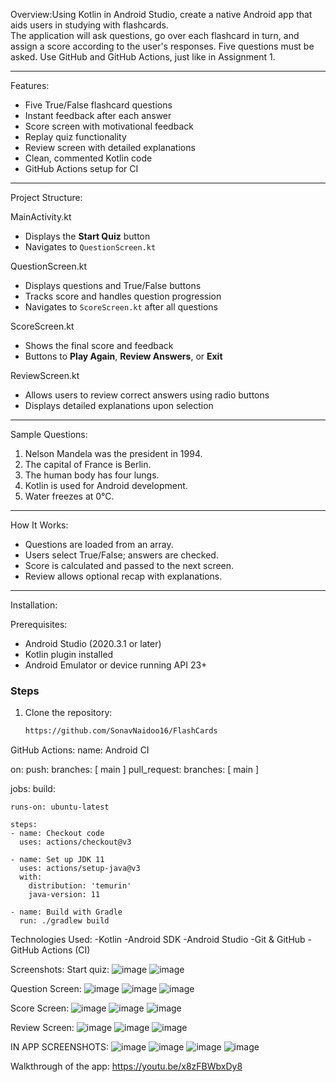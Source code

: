 Overview:Using Kotlin in Android Studio, create a native Android app that aids users in studying with flashcards.  
The application will ask questions, go over each flashcard in turn, and assign a score according to the user's responses.  Five questions must be asked.  Use GitHub and GitHub Actions, just like in Assignment 1.

---

Features:

- Five True/False flashcard questions
- Instant feedback after each answer
- Score screen with motivational feedback
- Replay quiz functionality
- Review screen with detailed explanations
- Clean, commented Kotlin code
- GitHub Actions setup for CI

---

Project Structure:

MainActivity.kt
- Displays the **Start Quiz** button
- Navigates to `QuestionScreen.kt`

QuestionScreen.kt
- Displays questions and True/False buttons
- Tracks score and handles question progression
- Navigates to `ScoreScreen.kt` after all questions

ScoreScreen.kt
- Shows the final score and feedback
- Buttons to **Play Again**, **Review Answers**, or **Exit**

ReviewScreen.kt
- Allows users to review correct answers using radio buttons
- Displays detailed explanations upon selection

---

Sample Questions:

1. Nelson Mandela was the president in 1994. 
2. The capital of France is Berlin.
3. The human body has four lungs.
4. Kotlin is used for Android development.
5. Water freezes at 0°C. 

---

How It Works:

- Questions are loaded from an array.
- Users select True/False; answers are checked.
- Score is calculated and passed to the next screen.
- Review allows optional recap with explanations.

---

Installation:

Prerequisites:

- Android Studio (2020.3.1 or later)
- Kotlin plugin installed
- Android Emulator or device running API 23+

### Steps

1. Clone the repository:

   ```bash
   https://github.com/SonavNaidoo16/FlashCards

GitHub Actions:
name: Android CI

on:
  push:
    branches: [ main ]
  pull_request:
    branches: [ main ]

jobs:
  build:
  
    runs-on: ubuntu-latest

    steps:
    - name: Checkout code
      uses: actions/checkout@v3

    - name: Set up JDK 11
      uses: actions/setup-java@v3
      with:
        distribution: 'temurin'
        java-version: 11

    - name: Build with Gradle
      run: ./gradlew build

Technologies Used:
-Kotlin
-Android SDK
-Android Studio
-Git & GitHub
-GitHub Actions (CI)

Screenshots:
Start quiz:
![image](https://github.com/user-attachments/assets/a6f4409c-c691-4a47-b5d8-15308044f2c1)
![image](https://github.com/user-attachments/assets/b3c741f0-6186-40c2-a81e-b9c79a5c5262)

Question Screen: 
![image](https://github.com/user-attachments/assets/154e406a-9665-4af1-b7db-c259c335fba9)
![image](https://github.com/user-attachments/assets/a644045b-c976-4ae6-b24d-767eec7f56b5)
![image](https://github.com/user-attachments/assets/58038c2a-8e9d-48d1-a9d2-9076c017cc97)

Score Screen: 
![image](https://github.com/user-attachments/assets/b719ebda-abfe-431d-89f4-d3e9b6e126f9)
![image](https://github.com/user-attachments/assets/eb9f74a6-2651-4313-8c62-9ba8369ecf15)
![image](https://github.com/user-attachments/assets/0ec50039-f235-46af-8819-11d177ab3eca)

Review Screen: 
![image](https://github.com/user-attachments/assets/4f9b8b5e-fafd-413a-ad35-9ae5adc5e3cb)
![image](https://github.com/user-attachments/assets/09ab2de7-6c79-4f5d-b978-f7cb01e44744)
![image](https://github.com/user-attachments/assets/3101c5eb-bebe-4b9f-af1e-86299ed9b7fb)

IN APP SCREENSHOTS:
![image](https://github.com/user-attachments/assets/5202a1d5-1573-4438-a2d3-827b3a5bef3a)
![image](https://github.com/user-attachments/assets/ff02b1e5-230a-4d8c-ae03-3d032054a473)
![image](https://github.com/user-attachments/assets/2fcc5164-71e6-42b6-921a-69df8a0fbb70)
![image](https://github.com/user-attachments/assets/e00eba74-9f31-41d5-8bbf-1231c09e75d2)

Walkthrough of the app:
https://youtu.be/x8zFBWbxDy8 
